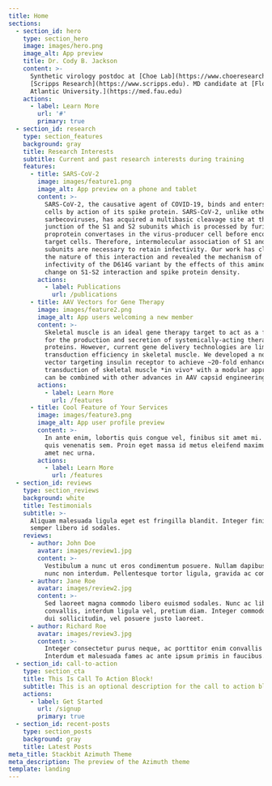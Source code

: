 ```yaml
---
title: Home
sections:
  - section_id: hero
    type: section_hero
    image: images/hero.png
    image_alt: App preview
    title: Dr. Cody B. Jackson
    content: >-
      Synthetic virology postdoc at [Choe Lab](https://www.choeresearch.com),
      [Scripps Research](https://www.scripps.edu). MD candidate at [Florida
      Atlantic University.](https://med.fau.edu)
    actions:
      - label: Learn More
        url: '#'
        primary: true
  - section_id: research
    type: section_features
    background: gray
    title: Research Interests
    subtitle: Current and past research interests during training
    features:
      - title: SARS-CoV-2
        image: images/feature1.png
        image_alt: App preview on a phone and tablet
        content: >-
          SARS-CoV-2, the causative agent of COVID-19, binds and enters host
          cells by action of its spike protein. SARS-CoV-2, unlike other
          sarbecoviruses, has acquired a multibasic cleavage site at the
          junction of the S1 and S2 subunits which is processed by furin-like
          proprotein convertases in the virus-producer cell before encountering
          target cells. Therefore, intermolecular association of S1 and S2
          subunits are necessary to retain infectivity. Our work has clarified
          the nature of this interaction and revealed the mechanism of increased
          infectivity of the D614G variant by the effects of this amino acid
          change on S1-S2 interaction and spike protein density. 
        actions:
          - label: Publications
            url: /publications
      - title: AAV Vectors for Gene Therapy
        image: images/feature2.png
        image_alt: App users welcoming a new member
        content: >-
          Skeletal muscle is an ideal gene therapy target to act as a factory
          for the production and secretion of systemically-acting therapeutic
          proteins. However, current gene delivery technologies are limited in
          transduction efficiency in skeletal muscle. We developed a novel AAV
          vector targeting insulin receptor to achieve ~20-fold enhanced
          transduction of skeletal muscle *in vivo* with a modular approach that
          can be combined with other advances in AAV capsid engineering.
        actions:
          - label: Learn More
            url: /features
      - title: Cool Feature of Your Services
        image: images/feature3.png
        image_alt: App user profile preview
        content: >-
          In ante enim, lobortis quis congue vel, finibus sit amet mi. Aenean
          quis venenatis sem. Proin eget massa id metus eleifend maximus sit
          amet nec urna.
        actions:
          - label: Learn More
            url: /features
  - section_id: reviews
    type: section_reviews
    background: white
    title: Testimonials
    subtitle: >-
      Aliquam malesuada ligula eget est fringilla blandit. Integer finibus
      semper libero id sodales. 
    reviews:
      - author: John Doe
        avatar: images/review1.jpg
        content: >-
          Vestibulum a nunc ut eros condimentum posuere. Nullam dapibus quis
          nunc non interdum. Pellentesque tortor ligula, gravida ac commodo eu.
      - author: Jane Roe
        avatar: images/review2.jpg
        content: >-
          Sed laoreet magna commodo libero euismod sodales. Nunc ac libero
          convallis, interdum ligula vel, pretium diam. Integer commodo sem at
          dui sollicitudin, vel posuere justo laoreet.
      - author: Richard Roe
        avatar: images/review3.jpg
        content: >-
          Integer consectetur purus neque, ac porttitor enim convallis vitae.
          Interdum et malesuada fames ac ante ipsum primis in faucibus.
  - section_id: call-to-action
    type: section_cta
    title: This Is Call To Action Block!
    subtitle: This is an optional description for the call to action block.
    actions:
      - label: Get Started
        url: /signup
        primary: true
  - section_id: recent-posts
    type: section_posts
    background: gray
    title: Latest Posts
meta_title: Stackbit Azimuth Theme
meta_description: The preview of the Azimuth theme
template: landing
---
```

